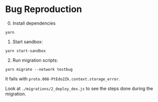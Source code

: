 # Bug Reproduction

0. Install dependencies

```
yarn
```

1. Start sandbox:

```
yarn start-sandbox
```

2. Run migration scripts:

```
yarn migrate --network testbug
```

It fails with `proto.008-PtEdo2Zk.context.storage_error`.

Look at `./migrations/2_deploy_dex.js` to see the steps done during the migration.
